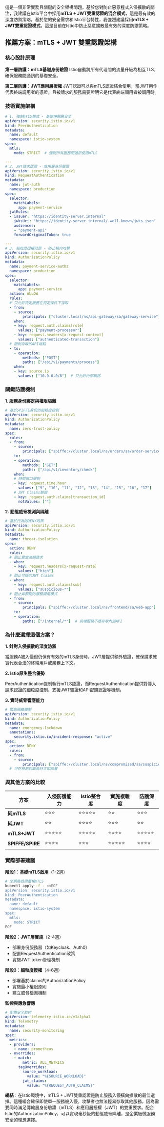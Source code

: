 這是一個非常實務且關鍵的安全架構問題。基於您對防止惡意程式入侵擴散的關注，我建議在Istio平台中採用**mTLS + JWT雙重認證的混合模式**，這是最有效的深度防禦策略。基於您的安全需求和Istio平台特性，我強烈建議採用**mTLS + JWT雙重認證模式**，這是目前在Istio中防止惡意擴散最有效的深度防禦策略。

## 推薦方案：mTLS + JWT 雙重認證架構

### 核心設計原理

**第一層防護：mTLS基礎身份驗證**
Istio自動將所有代理間的流量升級為相互TLS，確保服務間通訊的基礎安全。

**第二層防護：JWT應用層授權**
JWT認證可以與mTLS認證結合使用，當JWT用作代表終端調用者的憑證，且被請求的服務需要證明它是代表終端調用者被調用時。

### 技術實施架構

```yaml
# 1. 強制mTLS模式 - 基礎傳輸層安全
apiVersion: security.istio.io/v1
kind: PeerAuthentication
metadata:
  name: default
  namespace: istio-system
spec:
  mtls:
    mode: STRICT  # 強制所有服務間通訊使用mTLS

---
# 2. JWT請求認證 - 應用層身份驗證
apiVersion: security.istio.io/v1
kind: RequestAuthentication
metadata:
  name: jwt-auth
  namespace: production
spec:
  selector:
    matchLabels:
      app: payment-service
  jwtRules:
  - issuer: "https://identity-server.internal"
    jwksUri: "https://identity-server.internal/.well-known/jwks.json"
    audiences:
    - "payment-api"
    forwardOriginalToken: true

---
# 3. 細粒度授權政策 - 防止橫向攻擊
apiVersion: security.istio.io/v1
kind: AuthorizationPolicy
metadata:
  name: payment-service-authz
  namespace: production
spec:
  selector:
    matchLabels:
      app: payment-service
  action: ALLOW
  rules:
  # 只允許特定服務在特定條件下存取
  - from:
    - source:
        principals: ["cluster.local/ns/api-gateway/sa/gateway-service"]
    when:
    - key: request.auth.claims[role]
      values: ["payment-processor"]
    - key: request.headers[x-request-context]
      values: ["authenticated-transaction"]
  # 限制存取的API端點
  - to:
    - operation:
        methods: ["POST"]
        paths: ["/api/v1/payments/process"]
    when:
    - key: source.ip
      values: ["10.0.0.0/8"]  # 只允許內部網路
```

### 關鍵防護機制

**1. 服務身份綁定與權限隔離**
```yaml
# 基於SPIFFE身份的細粒度控制
apiVersion: security.istio.io/v1
kind: AuthorizationPolicy
metadata:
  name: zero-trust-policy
spec:
  rules:
  - from:
    - source:
        principals: ["spiffe://cluster.local/ns/orders/sa/order-service"]
    to:
    - operation:
        methods: ["GET"]
        paths: ["/api/v1/inventory/check"]
    when:
    # 時間窗口限制
    - key: request.time.hour
      values: ["9", "10", "11", "12", "13", "14", "15", "16", "17"]
    # JWT Claims驗證
    - key: request.auth.claims[transaction_id]
      notValues: [""]
```

**2. 動態威脅檢測與隔離**
```yaml
# 基於行為的DENY政策
apiVersion: security.istio.io/v1
kind: AuthorizationPolicy
metadata:
  name: threat-isolation
spec:
  action: DENY
  rules:
  # 阻止異常高頻請求
  - when:
    - key: request.headers[x-request-rate]
      values: ["high"]
  # 阻止可疑的JWT Claims
  - when:
    - key: request.auth.claims[sub]
      values: ["suspicious-*"]
  # 阻止非預期的服務調用模式
  - from:
    - source:
        principals: ["spiffe://cluster.local/ns/frontend/sa/web-app"]
    to:
    - operation:
        paths: ["/internal/*"]  # 前端服務不應存取內部API
```

### 為什麼選擇這個方案？

**1. 針對入侵擴散的深度防禦**

當服務A被入侵但仍保有有效的mTLS身份時，JWT層提供額外驗證，確保請求確實代表合法的終端用戶或業務上下文。

**2. Istio原生整合優勢**

PeerAuthentication強制執行mTLS認證，而RequestAuthentication提供對傳入請求認證的細粒度控制，支援JWT驗證和API密鑰認證等機制。

**3. 實時威脅響應能力**
```yaml
# 緊急隔離機制
apiVersion: security.istio.io/v1
kind: AuthorizationPolicy
metadata:
  name: emergency-lockdown
  annotations:
    security.istio.io/incident-response: "active"
spec:
  action: DENY
  rules:
  - from:
    - source:
        principals: ["spiffe://cluster.local/ns/compromised/sa/suspicious-service"]
  # 可在檢測到威脅時立即部署
```

### 與其他方案的比較

| 方案 | 入侵防護能力 | Istio整合度 | 實施複雜度 | 防護深度 |
|------|-------------|-------------|------------|----------|
| **純mTLS** | ⭐⭐⭐ | ⭐⭐⭐⭐⭐ | ⭐⭐ | ⭐⭐⭐ |
| **純JWT** | ⭐⭐ | ⭐⭐⭐⭐ | ⭐⭐⭐ | ⭐⭐ |
| **mTLS+JWT** | ⭐⭐⭐⭐⭐ | ⭐⭐⭐⭐⭐ | ⭐⭐⭐⭐ | ⭐⭐⭐⭐⭐ |
| **SPIFFE/SPIRE** | ⭐⭐⭐⭐ | ⭐⭐⭐ | ⭐⭐⭐⭐⭐ | ⭐⭐⭐⭐ |

### 實際部署建議

**階段1：基礎mTLS啟用**（1-2週）
```bash
# 全網格啟用嚴格mTLS
kubectl apply -f - <<EOF
apiVersion: security.istio.io/v1
kind: PeerAuthentication
metadata:
  name: default
  namespace: istio-system
spec:
  mtls:
    mode: STRICT
EOF
```

**階段2：JWT層實施**（2-4週）
- 部署身份服務器（如Keycloak、Auth0）
- 配置RequestAuthentication政策
- 實施JWT token管理機制

**階段3：細粒度授權**（4-6週）
- 部署基於claims的AuthorizationPolicy
- 實施最小權限原則
- 建立威脅檢測機制

**監控與應急響應**
```yaml
# 配置安全監控
apiVersion: telemetry.istio.io/v1alpha1
kind: Telemetry
metadata:
  name: security-monitoring
spec:
  metrics:
  - providers:
    - name: prometheus
  - overrides:
    - match:
        metric: ALL_METRICS
      tagOverrides:
        source_workload:
          value: "%{SOURCE_WORKLOAD}"
        jwt_claims:
          value: "%{REQUEST_AUTH_CLAIMS}"
```

**總結**：在Istio環境中，mTLS + JWT雙重認證是防止服務入侵橫向擴散的最佳選擇。這種組合確保即使單一服務被入侵，攻擊者也無法輕易存取其他服務，因為需要同時滿足傳輸層身份驗證（mTLS）和應用層授權（JWT）的雙重要求。配合Istio的AuthorizationPolicy，可以實現毫秒級的動態威脅隔離，是企業級微服務安全的理想選擇。